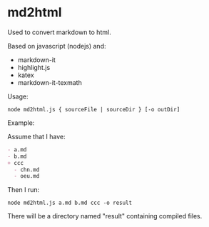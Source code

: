 # md2html

Used to convert markdown to html.

Based on javascript (nodejs) and:

* markdown-it
* highlight.js
* katex
* markdown-it-texmath

Usage:

```shell
node md2html.js { sourceFile | sourceDir } [-o outDir]
```

Example:

Assume that I have:

``` markdown
- a.md
- b.md
+ ccc
  - chn.md
  - oeu.md
```

Then I run:

```shell
node md2html.js a.md b.md ccc -o result
```

There will be a directory named "result" containing compiled files.